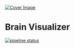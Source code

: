 [![Cover Image](Assets/Resources/Icons/BrainVizBanner.png)](https://gitlab.com/realitystudios/BrainVisualizer)

# Brain Visualizer

[![pipeline status](https://gitlab.com/realitystudios/BrainVisualizer/badges/master/pipeline.svg)](https://gitlab.com/realitystudios/BrainVisualizer/commits/master)